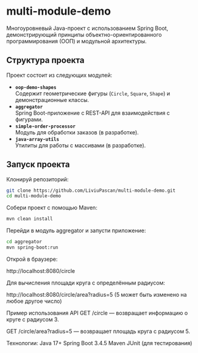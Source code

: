 # multi-module-demo


Многоуровневый Java-проект с использованием Spring Boot, демонстрирующий принципы объектно-ориентированного программирования (ООП) и модульной архитектуры.​

## Структура проекта
Проект состоит из следующих модулей:​
- **`oop-demo-shapes`**  
  Содержит геометрические фигуры (`Circle`, `Square`, `Shape`) и демонстрационные классы.  
- **`aggregator`**  
  Spring Boot-приложение с REST-API для взаимодействия с фигурами.  
- **`simple-order-processor`**  
  Модуль для обработки заказов (в разработке).  
- **`java-array-utils`**  
  Утилиты для работы с массивами (в разработке). 
 
## Запуск проекта
Клонируй репозиторий:​

```bash
git clone https://github.com/LiviuPascan/multi-module-demo.git
cd multi-module-demo
```
Собери проект с помощью Maven:​

```bash
mvn clean install
```
Перейди в модуль aggregator и запусти приложение:​
```bash
cd aggregator
mvn spring-boot:run
```

Открой в браузере:​

http://localhost:8080/circle

Для вычисления площади круга с определённым радиусом:

http://localhost:8080/circle/area?radius=5 (5 может быть изменено на любое другое число)


Пример использования API
GET /circle — возвращает информацию о круге с радиусом 3.

GET /circle/area?radius=5 — возвращает площадь круга с радиусом 5.


Технологии:
Java 17+
Spring Boot 3.4.5
Maven
JUnit (для тестирования)
